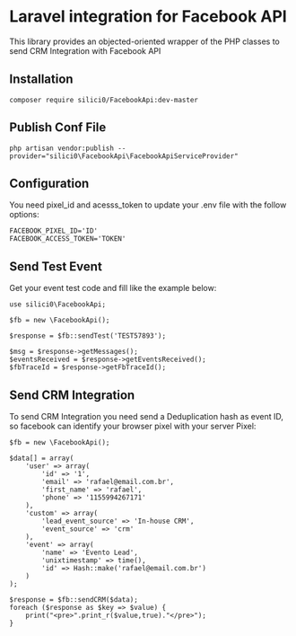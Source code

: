 # Laravel integration for Facebook API

This library provides an objected-oriented wrapper of the PHP classes to send CRM Integration with Facebook API

## Installation

```
composer require silici0/FacebookApi:dev-master
```

## Publish Conf File

```
php artisan vendor:publish --provider="silici0\FacebookApi\FacebookApiServiceProvider"
```

## Configuration

You need pixel_id and acesss_token to update your .env file with the follow options:

```
FACEBOOK_PIXEL_ID='ID'
FACEBOOK_ACCESS_TOKEN='TOKEN'
```

## Send Test Event 

Get your event test code and fill like the example below:

```
use silici0\FacebookApi;

$fb = new \FacebookApi();

$response = $fb::sendTest('TEST57893');

$msg = $response->getMessages();
$eventsReceived = $response->getEventsReceived();
$fbTraceId = $response->getFbTraceId();
```

## Send CRM Integration

To send CRM Integration you need send a Deduplication hash as event ID, so facebook can identify your browser pixel with your server Pixel:

```
$fb = new \FacebookApi();

$data[] = array(
	'user' => array(
		'id' => '1',
		'email' => 'rafael@email.com.br',
		'first_name' => 'rafael',
        'phone' => '1155994267171'
	),
	'custom' => array(
		'lead_event_source' => 'In-house CRM',
		'event_source' => 'crm'
	),
	'event' => array(
		'name' => 'Evento Lead',
		'unixtimestamp' => time(),
        'id' => Hash::make('rafael@email.com.br')
	)
);

$response = $fb::sendCRM($data);
foreach ($response as $key => $value) {
    print("<pre>".print_r($value,true)."</pre>");
}
```
